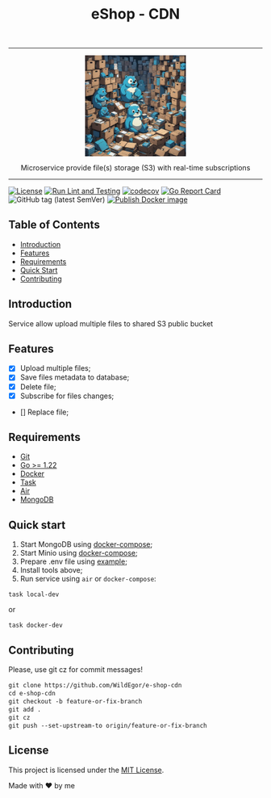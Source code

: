 <h1 align="center"> eShop - CDN </h1> <br>
<hr>
<div>
    <img src="assets/logo.png" width="200" height="200" style="display: block;margin-left: auto;margin-right: auto;">
</div>
<p align="center">
  Microservice provide file(s) storage (S3) with real-time subscriptions
</p>
<hr>

[![License](https://img.shields.io/badge/License-MIT-blue.svg)](https://opensource.org/licenses/MIT)
[![Run Lint and Testing](https://github.com/WildEgor/e-shop-support-bot/actions/workflows/lint.yml/badge.svg)](https://github.com/WildEgor/e-shop-cdn/actions/workflows/lint.yml)
[![codecov](https://codecov.io/gh/WildEgor/e-shop-cdn/branch/develop/graph/badge.svg)](https://codecov.io/gh/WildEgor/e-shop-cdn/branch/develop)
[![Go Report Card](https://goreportcard.com/badge/github.com/WildEgor/e-shop-cdn)](https://goreportcard.com/report/github.com/WildEgor/e-shop-cdn)
![GitHub tag (latest SemVer)](https://img.shields.io/github/v/tag/WildEgor/e-shop-cdn)
[![Publish Docker image](https://github.com/WildEgor/e-shop-cdn/actions/workflows/publish.yml/badge.svg)](https://hub.docker.com/repository/docker/wildegor/e-shop-cdn)

## Table of Contents
- [Introduction](#introduction)
- [Features](#features)
- [Requirements](#requirements)
- [Quick Start](#quick-start)
- [Contributing](#contributing)

## Introduction

Service allow upload multiple files to shared S3 public bucket

## Features

- [x] Upload multiple files;
- [x] Save files metadata to database;
- [x] Delete file;
- [x] Subscribe for files changes;
- [] Replace file;

## Requirements

- [Git](http://git-scm.com/)
- [Go >= 1.22](https://go.dev/dl/)
- [Docker](https://www.docker.com/products/docker-desktop/)
- [Task](https://taskfile.dev/installation/)
- [Air](https://github.com/cosmtrek/air?tab=readme-ov-file#via-go-install-recommended)
- [MongoDB](https://www.mongodb.com/)

## Quick start

1. Start MongoDB using [docker-compose](https://github.com/WildEgor/e-shop-dot/blob/develop/docker-compose.yaml#L130);
2. Start Minio using [docker-compose](https://github.com/WildEgor/e-shop-dot/blob/develop/docker-compose.yaml#L162);
3. Prepare .env file using [example](.env.example);
4. Install tools above;
5. Run service using ```air``` or ```docker-compose```:
```shell
task local-dev
```
or
```shell
task docker-dev
```

## Contributing

Please, use git cz for commit messages!
```shell
git clone https://github.com/WildEgor/e-shop-cdn
cd e-shop-cdn
git checkout -b feature-or-fix-branch
git add .
git cz
git push --set-upstream-to origin/feature-or-fix-branch
```

## License

<p>This project is licensed under the <a href="LICENSE">MIT License</a>.</p>

Made with ❤️ by me
